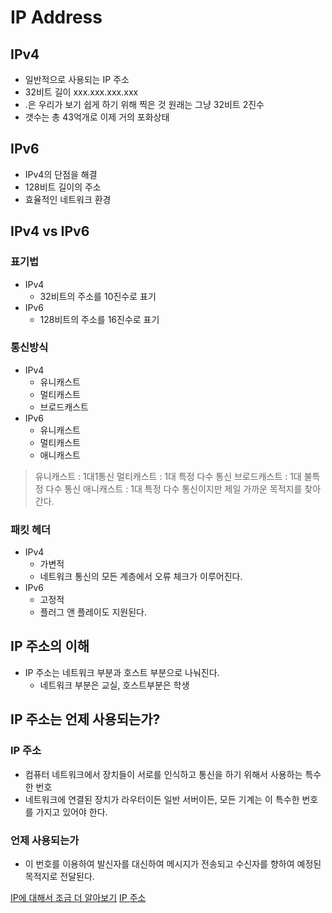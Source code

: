 # IP Address

## IPv4

- 일반적으로 사용되는 IP 주소
- 32비트 길이 xxx.xxx.xxx.xxx
- .은 우리가 보기 쉽게 하기 위해 찍은 것 원래는 그냥 32비트 2진수
- 갯수는 총 43억개로 이제 거의 포화상태

## IPv6

- IPv4의 단점을 해결
- 128비트 길이의 주소
- 효율적인 네트워크 환경

## IPv4 vs IPv6

### 표기법
- IPv4
	- 32비트의 주소를 10진수로 표기
- IPv6
	- 128비트의 주소를 16진수로 표기

### 통신방식

- IPv4
	- 유니캐스트
	- 멀티캐스트
	- 브로드캐스트
- IPv6
	- 유니캐스트
	- 멀티캐스트
	- 애니캐스트

> 유니캐스트 : 1대1통신
> 멀티캐스트 : 1대 특정 다수 통신
> 브로드캐스트 : 1대 불특정 다수 통신
> 애니캐스트 : 1대 특정 다수 통신이지만 제일 가까운 목적지를 찾아 간다.

### 패킷 헤더

- IPv4
	- 가변적
	- 네트워크 통신의 모든 계층에서 오류 체크가 이루어진다.
- IPv6
	- 고정적
	- 플러그 앤 플레이도 지원된다.

## IP 주소의 이해

- IP 주소는 네트워크 부분과 호스트 부분으로 나눠진다.
	- 네트워크 부분은 교실, 호스트부분은 학생

## IP 주소는 언제 사용되는가?

### IP 주소

- 컴퓨터 네트워크에서 장치들이 서로를 인식하고 통신을 하기 위해서 사용하는 특수한 번호
- 네트워크에 연결된 장치가 라우터이든 일반 서버이든, 모든 기계는 이 특수한 번호를 가지고 있어야 한다. 

### 언제 사용되는가

- 이 번호를 이용하여 발신자를 대신하여 메시지가 전송되고 수신자를 향하여 예정된 목적지로 전달된다.

[IP에 대해서 조금 더 알아보기](https://grapherstory.tistory.com/82?category=713235)
[IP 주소](https://ko.wikipedia.org/wiki/IP_%EC%A3%BC%EC%86%8C)